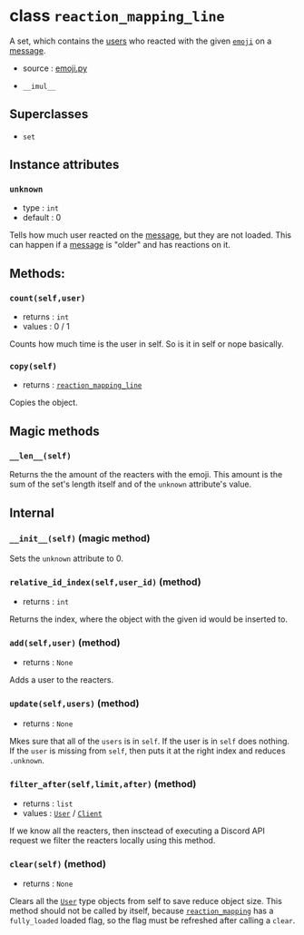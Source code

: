 # class `reaction_mapping_line`

A set, which contains the [users](User.md) who reacted with the given
[`emoji`](Emoji.md) on a [message](Message.md).

- source : [emoji.py](https://github.com/HuyaneMatsu/hata/blob/master/hata/discord/emoji.py)

- `__imul__`

## Superclasses

- `set`

## Instance attributes

### `unknown`

- type : `int`
- default : 0

Tells how much user reacted on the [message](Message.md), but they are not
loaded. This can happen if a [message](Message.md) is "older" and has
reactions on it.

## Methods:

### `count(self,user)`

- returns : `int`
- values : 0 / 1

Counts how much time is the user in self. So is it in self or nope basically.

### `copy(self)`

- returns : [`reaction_mapping_line`](reaction_mapping_line.md)

Copies the object.

## Magic methods

### `__len__(self)`

Returns the the amount of the reacters with the emoji. This amount is the sum of
the set's length itself and of the `unknown` attribute's value.

## Internal

### `__init__(self)` (magic method)

Sets the `unknown` attribute to 0.

### `relative_id_index(self,user_id)` (method)

- returns : `int`

Returns the index, where the object with the given id would be inserted to.

### `add(self,user)` (method)

- returns : `None`

Adds a user to the reacters.

### `update(self,users)` (method)

- returns : `None`

Mkes sure that all of the `users` is in `self`. If the user is in `self` does
nothing. If the `user` is missing from `self`, then puts it at the right index
and reduces `.unknown`.

### `filter_after(self,limit,after)` (method)

- returns : `list`
- values : [`User`](User.md) / [`Client`](Client.md)

If we know all the reacters, then insctead of executing a Discord API request
we filter the reacters locally using this method.

### `clear(self)` (method)

- returns : `None`

Clears all the [`User`](User.md) type objects from self to save reduce object
size. This method should not be called by itself, because
[`reaction_mapping`](reaction_mapping.md) has a `fully_loaded` loaded flag, so
the flag must be refreshed after calling a `clear`.
